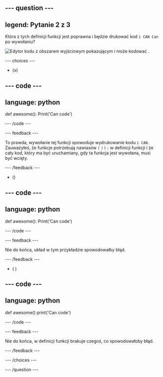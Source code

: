 
--- question ---
---
legend: Pytanie 2 z 3
---

Która z tych definicji funkcji jest poprawna i będzie drukować kod ` i CAN Can ` po wywołaniu?

![Edytor kodu z obszarem wyjściowym pokazującym <code> i może kodować </code>.](images/quiz2.png)

--- choices ---

- (x)

--- code ---
---
language: python
---

def awesome(): Print('Can code')

--- /code ---

 --- feedback ---

To prawda, wywołanie tej funkcji spowoduje wydrukowanie kodu ` i CAN `. Zauważyłeś, że funkcje potrzebują nawiasów `(` `)` i `:` w definicji funkcji i że cały kod, który ma być uruchamiany, gdy ta funkcja jest wywołana, musi być wcięty.

 --- /feedback ---

- ()

--- code ---
---
language: python
---

def awesome(): Print('Can code')

--- /code ---

 --- feedback ---

 Nie do końca, układ w tym przykładzie spowodowałby błąd.

 --- /feedback ---

- ( )

--- code ---
---
language: python
---

def awesome() print('Can code')

--- /code ---

 --- feedback ---

Nie do końca, w definicji funkcji brakuje czegoś, co spowodowałoby błąd.

 --- /feedback ---

--- /choices ---

--- /question ---

